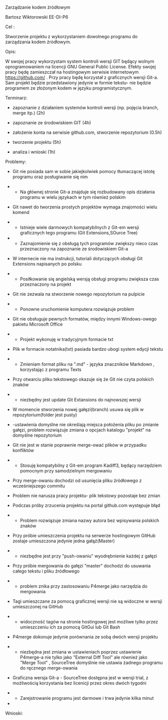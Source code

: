 Zarządzanie kodem źródłowym



Bartosz Wiktorowski EE-DI-P6



Cel :

Stworzenie projektu z wykorzystaniem dowolnego programu do zarządzania kodem
źródłowym.

Opis:

W swojej pracy wykorzystam system kontroli wersji GIT będący wolnym
oprogramowaniem na licencji GNU General Public License. Efekty swojej pracy będę
zamieszczał  na hostingowym serwisie internetowym  https://github.com/ . Przy
pracy będę korzystał z graficznych wersji Git-a. Sam projekt będzie
przedstawiony jedynie w formie tekstu- nie będzie programem ze złożonym kodem w
języku programistycznym.



Terminarz:

-   zapoznanie z działaniem systemów kontroli wersji (np. pojęcia branch, merge
    itp.) (2h)

-   zapoznanie ze środowiskiem GIT (4h)

-   założenie konta na serwisie github.com, stworzenie repozytorium (0.5h)

-   tworzenie projektu (5h)

-   analiza i wnioski (1h)



Problemy:

-   Git nie posiada sam w sobie jakiejkolwiek pomocy tłumaczącej istotę programu
    oraz posługiwanie się nim

-   - Na głównej stronie Git-a znajduje się rozbudowany opis działania programu
    w wielu językach w tym również polskim



-   Git nawet do tworzenia prostych projektów wymaga znajomości wielu komend

-   - Istnieje wiele darmowych kompatybilnych z Git-em wersji graficznych tego
    programu (Git Extensions,SOurce Tree)

-   - Zaznajomienie się z obsługą tych programów zwiększy nieco czas
    przeznaczony na zapoznanie ze środowiskiem Git-a



-   W internecie nie ma instrukcji, tutoriali dotyczących obsługi Git Extensions
    napisanych po polsku

-   - Posiłkowanie się angielską wersją obsługi programu zwiększa czas
    przeznaczony na projekt



-   Git nie zezwala na stworzenie nowego repozytorium na pulpicie

-   - Ponowne uruchomienie komputera rozwiązuje problem



-   Git nie obsługuje pewnych formatów, między innymi Windows-owego pakietu
    Microsoft Office

-   - Projekt wykonuję w tradycyjnym formacie txt



-   Plik w formacie notatnika(txt) pasiada bardzo ubogi system edycji tekstu

-   - Zmieniam format pliku na ".md" - języka znaczników Markdown , korzystając
    z programu Texts



-   Przy otwarciu pliku tekstowego okazuje się że Git nie czyta polskich znaków

-   - niezbędny jest update Git Extansions do najnowszej wersji



-   W momencie stworzenia nowej gałęzi(branch) usuwa się plik w
    repozytorium(folder jest pusty)

-   -ustawienia domyślne nie określają miejsca położenia pliku po zmianie
    gałęzi, problem rozwiązuje zmiana o opcjach katalogu "projekt" na domyślne
    repozytorium



-   Git nie jest w stanie poprawnie merge-ować plików w przypadku konfliktów

-   - Stosuję kompatybilny z Git-em program Kadiff3, będący narzędziem pomocnym
    przy samodzielnym mergowaniu



-   Przy merge-owaniu dochodzi od usunięcia pliku źródłowego z  wcześniejszego
    commitu

-   Problem nie narusza pracy projektu- plik tekstowy pozostaje bez zmian



-   Podczas próby zrzucenia projektu na portal github.com występuje błąd

-   - Problem rozwiązuje zmiana nazwy autora bez wpisywania polskich znaków



-   Przy próbie umieszczenia projektu na serwerze hostingowym GitHub zostaje
    umieszczona jedynie jedna gałąź(Master)

-   - niezbędne jest przy "push-owaniu" wyodrębnienie każdej z gałęzi



-   Przy próbie mergowania do gałęzi "master" dochodzi do usuwania całego tekstu
    i pliku źródłowego

-   - problem znika przy zastosowaniu P4merge jako narzędzia do mergowania



-   Tagi umieszczane za pomocą graficznej wersji nie są widoczne w wersji
    umieszczonej na GitHub

-   - widoczność tagów na stronie hostingowej jest możliwe tylko przez
    umieszczeniu ich za pomocą GitGui lub Git Bash



-   P4merge dokonuje jedynie porównania ze sobą dwóch wersji projektu

-   - niezbędna jest zmiana w ustawieniach poprzez ustawienie P4merge-a nie
    tylko jako "External Diff Tool" ale również jako "Merge Tool" , SourceTree
    domyślnie nie ustawia żadnego programu do ręcznego merge-owania



-   Graficzna wersja Git-a - SourceTree dostępna jest w wersji trial, z
    możliwością korzystania bez licenicji przez okres dwóch tygodni

-   - Zarejstrowanie programu jest darmowe i trwa jedynie kilka minut



-   





Wnioski:


